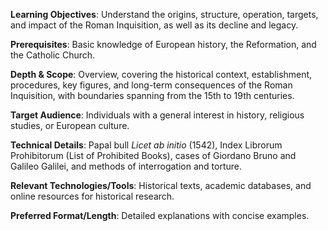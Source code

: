 **Learning Objectives**: Understand the origins, structure, operation, targets, and impact of the Roman Inquisition, as well as its decline and legacy.

**Prerequisites**: Basic knowledge of European history, the Reformation, and the Catholic Church.

**Depth & Scope**: Overview, covering the historical context, establishment, procedures, key figures, and long-term consequences of the Roman Inquisition, with boundaries spanning from the 15th to 19th centuries.

**Target Audience**: Individuals with a general interest in history, religious studies, or European culture.

**Technical Details**: Papal bull *Licet ab initio* (1542), Index Librorum Prohibitorum (List of Prohibited Books), cases of Giordano Bruno and Galileo Galilei, and methods of interrogation and torture.

**Relevant Technologies/Tools**: Historical texts, academic databases, and online resources for historical research.

**Preferred Format/Length**: Detailed explanations with concise examples.
